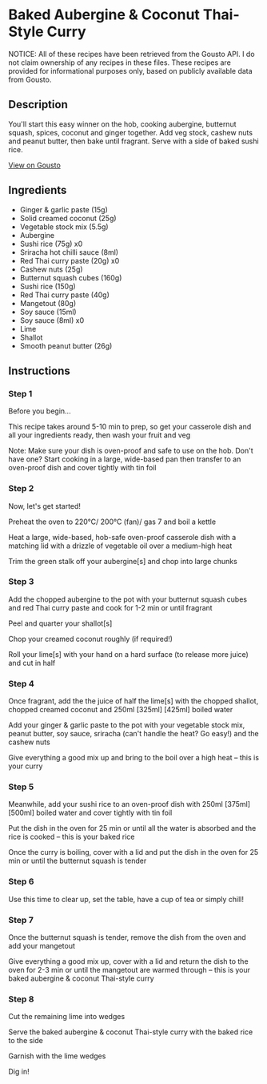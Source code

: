 # Baked Aubergine & Coconut Thai-Style Curry

NOTICE: All of these recipes have been retrieved from the Gousto API. I do not claim ownership of any recipes in these files. These recipes are provided for informational purposes only, based on publicly available data from Gousto.

## Description

You'll start this easy winner on the hob, cooking aubergine, butternut squash, spices, coconut and ginger together. Add veg stock, cashew nuts and peanut butter, then bake until fragrant. Serve with a side of baked sushi rice.

[View on Gousto](https://www.gousto.co.uk/recipes/cookbook/oven-baked-aubergine-coconut-cashew-thai-style-curry)

## Ingredients

- Ginger & garlic paste (15g)
- Solid creamed coconut (25g)
- Vegetable stock mix (5.5g)
- Aubergine
- Sushi rice (75g) x0
- Sriracha hot chilli sauce (8ml)
- Red Thai curry paste (20g) x0
- Cashew nuts (25g)
- Butternut squash cubes (160g)
- Sushi rice (150g)
- Red Thai curry paste (40g)
- Mangetout (80g)
- Soy sauce (15ml)
- Soy sauce (8ml) x0
- Lime
- Shallot
- Smooth peanut butter (26g)

## Instructions


### Step 1

Before you begin...

This recipe takes around 5-10 min to prep, so get your casserole dish and all your ingredients ready, then wash your fruit and veg

Note: Make sure your dish is oven-proof and safe to use on the hob. Don't have one? Start cooking in a large, wide-based pan then transfer to an oven-proof dish and cover tightly with tin foil


### Step 2

Now, let's get started!

Preheat the oven to 220°C/ 200°C (fan)/ gas 7 and boil a kettle

Heat a large, wide-based, hob-safe oven-proof casserole dish with a matching lid with a drizzle of vegetable oil over a medium-high heat

Trim the green stalk off your aubergine[s] and chop into large chunks


### Step 3

Add the chopped aubergine to the pot with your butternut squash cubes and red Thai curry paste and cook for 1-2 min or until fragrant

Peel and quarter your shallot[s]

Chop your creamed coconut roughly (if required!)

Roll your lime[s]<span class="text-danger"> </span>with your hand on a hard surface (to release more juice) and cut in half


### Step 4

Once fragrant, add the the juice of half the lime[s] with the chopped shallot, chopped creamed coconut and 250ml <span class="text-purple">[325ml]</span> <span class="text-danger">[425ml] </span>boiled water

Add your ginger & garlic paste to the pot with your vegetable stock mix, peanut butter, soy sauce, sriracha (can't handle the heat? Go easy!) and the cashew nuts

Give everything a good mix up and bring to the boil over a high heat – this is your curry


### Step 5

Meanwhile, add your sushi rice to an oven-proof dish with 250ml <span class="text-purple">[375ml] </span><span class="text-danger">[500ml]</span> boiled water and cover tightly with tin foil

Put the dish in the oven for 25 min or until all the water is absorbed and the rice is cooked – this is your baked rice

Once the curry is boiling, cover with a lid and put the dish in the oven for 25 min or until the butternut squash is tender


### Step 6

Use this time to clear up, set the table, have a cup of tea or simply chill!


### Step 7

Once the butternut squash is tender, remove the dish from the oven and add your mangetout

Give everything a good mix up, cover with a lid and return the dish to the oven for 2-3 min or until the mangetout are warmed through – this is your baked aubergine & coconut Thai-style curry

### Step 8

Cut the remaining lime into wedges

Serve the baked aubergine & coconut Thai-style curry with the baked rice to the side

Garnish with the lime wedges

Dig in!

